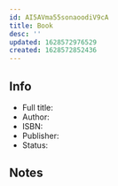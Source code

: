 ```yaml
---
id: AI5AVma55sonaoodiV9cA
title: Book
desc: ''
updated: 1628572976529
created: 1628572852436
---
```


## Info
- Full title:
- Author:
- ISBN:
- Publisher:
- Status:

## Notes
